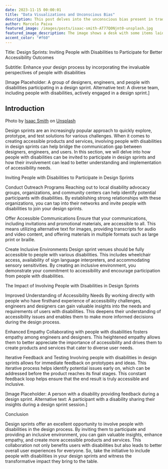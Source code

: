 ```yaml
---
date: 2023-11-15 00:00:01
title: "Data Visualizations and Unconscious Bias"
description: This post delves into the unconscious bias present in traditional data visualization practices, which often exclude non-sighted and cognitively diverse users. It argues for a shift towards 'data representation,' emphasizing inclusive design strategies that cater to a broader audience.
author: Marcelo Paiva
featured_image: /images/posts/isaac-smith-AT77Q0Njnt0-unsplash.jpg
featured_image_description: The image shows a desk with some items laid out. There's an open dotted notebook featuring a humorous line graph. The graph's x-axis is labeled "THE PAST" and "THE FUTURE," while the y-axis ranges from "SUCKING" to "NOT SUCKING." The line starts in the past, indicating a fluctuating performance, and shoots up towards "NOT SUCKING" in the future. Beside the graph, there are two pens, with one appearing to be a fountain pen and the other more like a ballpoint or rollerball. Additionally, there is a metal ruler placed near the top-right of the notebook. In the background, there are some stacked books to the left and a few blank sheets of paper as well. The overall mood suggests planning, goal-setting, work, or study in a casual or creative environment. Photo credits to Isaac Smith on Unsplash.
accent_color: "#f60"
---
```


Title: Design Sprints: Inviting People with Disabilities to Participate for Better Accessibility Outcomes

Subtitle: Enhance your design process by incorporating the invaluable perspectives of people with disabilities

[Image Placeholder: A group of designers, engineers, and people with disabilities participating in a design sprint. Alternative text: A diverse team, including people with disabilities, actively engaged in a design sprint.]

## Introduction
Photo by <a href="https://unsplash.com/@isaacmsmith?utm_content=creditCopyText&utm_medium=referral&utm_source=unsplash">Isaac Smith</a> on <a href="https://unsplash.com/photos/pen-on-paper-6EnTPvPPL6I?utm_content=creditCopyText&utm_medium=referral&utm_source=unsplash">Unsplash</a>
  

Design sprints are an increasingly popular approach to quickly explore, prototype, and test solutions for various challenges. When it comes to creating accessible products and services, involving people with disabilities in design sprints can help bridge the communication gap between designers, engineers, and users. In this section, we will delve into how people with disabilities can be invited to participate in design sprints and how their involvement can lead to better understanding and implementation of accessibility needs.

Inviting People with Disabilities to Participate in Design Sprints

Conduct Outreach Programs
Reaching out to local disability advocacy groups, organizations, and community centers can help identify potential participants with disabilities. By establishing strong relationships with these organizations, you can tap into their networks and invite people with disabilities to join your design sprints.

Offer Accessible Communications
Ensure that your communications, including invitations and promotional materials, are accessible to all. This means utilizing alternative text for images, providing transcripts for audio and video content, and offering materials in multiple formats such as large print or braille.

Create Inclusive Environments
Design sprint venues should be fully accessible to people with various disabilities. This includes wheelchair access, availability of sign language interpreters, and accommodating sensory sensitivities. By creating an inclusive environment, you demonstrate your commitment to accessibility and encourage participation from people with disabilities.

The Impact of Involving People with Disabilities in Design Sprints

Improved Understanding of Accessibility Needs
By working directly with people who have firsthand experience of accessibility challenges, engineers and designers can gain valuable insights into the needs and requirements of users with disabilities. This deepens their understanding of accessibility issues and enables them to make more informed decisions during the design process.

Enhanced Empathy
Collaborating with people with disabilities fosters empathy among engineers and designers. This heightened empathy allows them to better appreciate the importance of accessibility and drives them to create products and services that cater to diverse user needs.

Iterative Feedback and Testing
Involving people with disabilities in design sprints allows for immediate feedback on prototypes and ideas. This iterative process helps identify potential issues early on, which can be addressed before the product reaches its final stages. This constant feedback loop helps ensure that the end result is truly accessible and inclusive.

[Image Placeholder: A person with a disability providing feedback during a design sprint. Alternative text: A participant with a disability sharing their insights during a design sprint session.]

Conclusion

Design sprints offer an excellent opportunity to involve people with disabilities in the design process. By inviting them to participate and providing an inclusive environment, you can gain valuable insights, enhance empathy, and create more accessible products and services. This collaboration not only benefits users with disabilities but also leads to better overall user experiences for everyone. So, take the initiative to include people with disabilities in your design sprints and witness the transformative impact they bring to the table.
